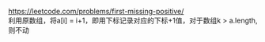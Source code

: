 https://leetcode.com/problems/first-missing-positive/  
利用原数组，将a[i] = i+1，即用下标记录对应的下标+1值，对于数组k > a.length, 则不动